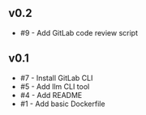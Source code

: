 ## v0.2

- #9 - Add GitLab code review script

## v0.1

- #7 - Install GitLab CLI
- #5 - Add llm CLI tool
- #4 - Add README
- #1 - Add basic Dockerfile
